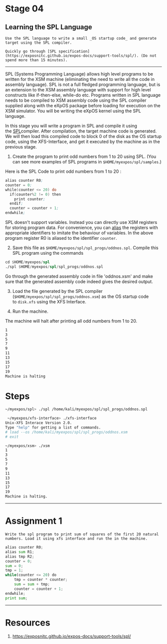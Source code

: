 # Stage 04
## Learning the SPL Language

```ad-abstract
Use the SPL language to write a small _OS startup code_ and generate target using the SPL compiler.
```

```ad-info
Quickly go through [SPL specification](https://exposnitc.github.io/expos-docs/support-tools/spl/). (Do not spend more than 15 minutes).
```

---

SPL (Systems Programming Language) allows high level programs to be written for the XSM machine (eliminating the need to write all the code in assembly language). SPL is not a full fledged programming language, but is an extension to the XSM assembly language with support for high level constructs like if-then-else, while-do etc. Programs written in SPL language needs to be compiled to XSM assembly code using the SPL compiler supplied along with the eXpOS package before loading for execution on the XSM simulator. You will be writing the eXpOS kernel using the SPL language.

In this stage you will write a program in SPL and compile it using the [SPL](https://exposnitc.github.io/expos-docs/support-tools/spl/)compiler. After compilation, the target machine code is generated. We will then load this compiled code to block 0 of the disk as the OS startup code, using the XFS-Interface, and get it executed by the machine as in the previous stage.

1) Create the program to print odd numbers from 1 to 20 using SPL. (You can see more examples of SPL programs in `$HOME/myexpos/spl/samples`.)

Here is the SPL Code to print odd numbers from 1 to 20 :

```nasm
alias counter R0;
counter = 0;
while(counter <= 20) do
  if(counter%2 != 0) then
    print counter;
  endif;
  counter = counter + 1;
endwhile;
```

SPL doesn't support variables. Instead you can directly use XSM registers for storing program data. For convenience, you can [alias](https://exposnitc.github.io/expos-docs/support-tools/spl/) the registers with appropriate identifiers to imitate the behaviour of variables. In the above program register R0 is aliased to the identifier `counter`.

2) Save this file as `$HOME/myexpos/spl/spl_progs/oddnos.spl`. Compile this SPL program using the commands

```nasm
cd $HOME/myexpos/spl
./spl $HOME/myexpos/spl/spl_progs/oddnos.spl
```

Go through the generated assembly code in file 'oddnos.xsm' and make sure that the generated assembly code indeed gives the desired output.

3) Load the file generated by the SPL compiler (`$HOME/myexpos/spl/spl_progs/oddnos.xsm`) as the OS startup code to `disk.xfs` using the XFS Interface.

4) Run the machine.

The machine will halt after printing all odd numbers from 1 to 20.

```nasm
1
3
5
7
9
11
13
15
17
19
Machine is halting
```

# Steps
```bash
~/myexpos/spl> ./spl /home/kali/myexpos/spl/spl_progs/oddnos.spl

 ~/myexpos/xfs-interface> ./xfs-interface
Unix-XFS Interace Version 2.0. 
Type "help" for getting a list of commands.
# load --os /home/kali/myexpos/spl/spl_progs/oddnos.xsm
# exit

~/myexpos/xsm> ./xsm
1
3
5
7
9
11
13
15
17
19
Machine is halting.
```

---

# Assignment 1

```ad-question
Write the spl program to print sum of squares of the first 20 natural numbers. Load it using xfs interface and run the in the machine.
```

```python
alias counter R0;
alias sum R1;
alias tmp R2;
counter = 0;
sum = 0;
tmp = 1;
while(counter <= 20) do
	tmp = counter * counter;	
	sum = sum + tmp;
	counter = counter + 1;
endwhile;
print sum;
```

---

# Resources

1. https://exposnitc.github.io/expos-docs/support-tools/spl/

















